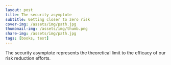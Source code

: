 ```yaml
---
layout: post
title: The security asymptote
subtitle: Getting closer to zero risk
cover-img: /assets/img/path.jpg
thumbnail-img: /assets/img/thumb.png
share-img: /assets/img/path.jpg
tags: [books, test]
---
```


The security asymptote represents the theoretical limit to the efficacy of our risk reduction efforts.

